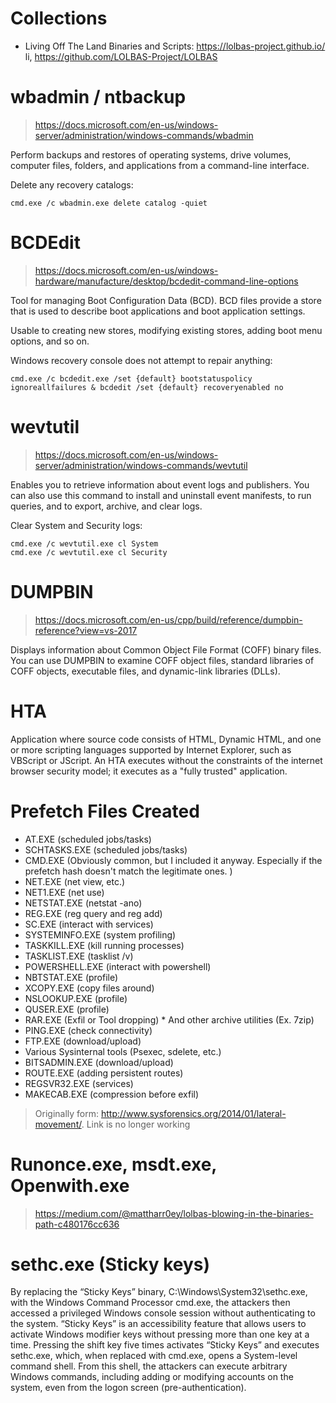 # Collections

- Living Off The Land Binaries and Scripts: https://lolbas-project.github.io/ li, https://github.com/LOLBAS-Project/LOLBAS

# wbadmin / ntbackup

> https://docs.microsoft.com/en-us/windows-server/administration/windows-commands/wbadmin

Perform backups and restores of operating systems, drive volumes, computer files, folders, and applications from a command-line interface.

Delete any recovery catalogs:
```
cmd.exe /c wbadmin.exe delete catalog -quiet
```

# BCDEdit

> https://docs.microsoft.com/en-us/windows-hardware/manufacture/desktop/bcdedit-command-line-options

Tool for managing Boot Configuration Data (BCD). BCD files provide a store that is used to describe boot applications and boot application settings.

Usable to creating new stores, modifying existing stores, adding boot menu options, and so on.

Windows recovery console does not attempt to repair anything:
```
cmd.exe /c bcdedit.exe /set {default} bootstatuspolicy ignoreallfailures & bcdedit /set {default} recoveryenabled no
```

# wevtutil

> https://docs.microsoft.com/en-us/windows-server/administration/windows-commands/wevtutil

Enables you to retrieve information about event logs and publishers. You can also use this command to install and uninstall event manifests, to run queries, and to export, archive, and clear logs.

Clear System and Security logs:
```
cmd.exe /c wevtutil.exe cl System
cmd.exe /c wevtutil.exe cl Security
```

# DUMPBIN

> https://docs.microsoft.com/en-us/cpp/build/reference/dumpbin-reference?view=vs-2017

Displays information about Common Object File Format (COFF) binary files. You can use DUMPBIN to examine COFF object files, standard libraries of COFF objects, executable files, and dynamic-link libraries (DLLs).

# HTA

Application where source code consists of HTML, Dynamic HTML, and one or more scripting languages supported by Internet Explorer, such as VBScript or JScript. An HTA executes without the constraints of the internet browser security model; it executes as a "fully trusted" application.

# Prefetch Files Created

- AT.EXE (scheduled jobs/tasks)
- SCHTASKS.EXE (scheduled jobs/tasks)
- CMD.EXE (Obviously common, but I included it anyway. Especially if the prefetch hash doesn't match the legitimate ones. )
- NET.EXE (net view, etc.)
- NET1.EXE (net use)
- NETSTAT.EXE (netstat -ano)
- REG.EXE (reg query and reg add)
- SC.EXE (interact with services)
- SYSTEMINFO.EXE (system profiling)
- TASKKILL.EXE (kill running processes)
- TASKLIST.EXE (tasklist /v)
- POWERSHELL.EXE (interact with powershell)
- NBTSTAT.EXE (profile)
- XCOPY.EXE (copy files around)
- NSLOOKUP.EXE (profile)
- QUSER.EXE (profile)
- RAR.EXE (Exfil or Tool dropping) * And other archive utilities (Ex. 7zip)
- PING.EXE (check connectivity)
- FTP.EXE (download/upload)
- Various Sysinternal tools (Psexec, sdelete, etc.)
- BITSADMIN.EXE (download/upload)
- ROUTE.EXE (adding persistent routes)
- REGSVR32.EXE (services)
- MAKECAB.EXE (compression before exfil)

> Originally form: http://www.sysforensics.org/2014/01/lateral-movement/. Link is no longer working

# Runonce.exe, msdt.exe, Openwith.exe

> https://medium.com/@mattharr0ey/lolbas-blowing-in-the-binaries-path-c480176cc636

# sethc.exe (Sticky keys)

By replacing the “Sticky Keys” binary, C:\Windows\System32\sethc.exe, with the Windows Command Processor cmd.exe, the attackers then accessed a privileged Windows console session without authenticating to the system. “Sticky Keys” is an accessibility feature that allows users to activate Windows modifier keys without pressing more than one key at a time. Pressing the shift key five times activates “Sticky Keys” and executes sethc.exe, which, when replaced with cmd.exe, opens a System-level command shell. From this shell, the attackers can execute arbitrary Windows commands, including adding or modifying accounts on the system, even from the logon screen (pre-authentication).
